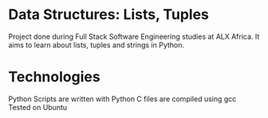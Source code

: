 # Data Structures: Lists, Tuples
Project done during Full Stack Software Engineering studies at ALX Africa. It aims to learn about lists, tuples and strings in Python.

# Technologies
Python Scripts are written with Python
C files are compiled using gcc 
Tested on Ubuntu 
